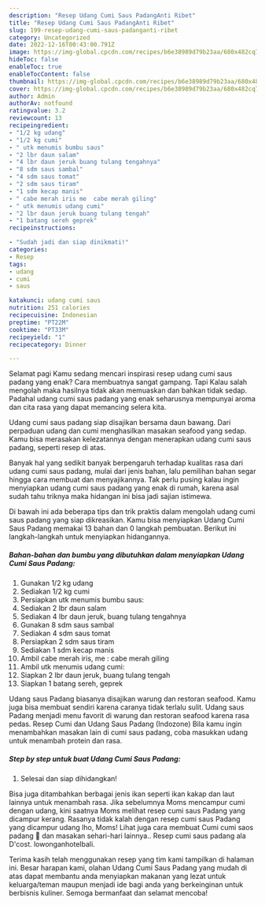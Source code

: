 ```yaml
---
description: "Resep Udang Cumi Saus PadangAnti Ribet"
title: "Resep Udang Cumi Saus PadangAnti Ribet"
slug: 199-resep-udang-cumi-saus-padanganti-ribet
category: Uncategorized
date: 2022-12-16T00:43:00.791Z
image: https://img-global.cpcdn.com/recipes/b6e38989d79b23aa/680x482cq70/udang-cumi-saus-padang-foto-resep-utama.jpg
hideToc: false
enableToc: true
enableTocContent: false
thumbnail: https://img-global.cpcdn.com/recipes/b6e38989d79b23aa/680x482cq70/udang-cumi-saus-padang-foto-resep-utama.jpg
cover: https://img-global.cpcdn.com/recipes/b6e38989d79b23aa/680x482cq70/udang-cumi-saus-padang-foto-resep-utama.jpg
author: Admin
authorAv: notfound
ratingvalue: 3.2
reviewcount: 13
recipeingredient:
- "1/2 kg udang"
- "1/2 kg cumi"
- " utk menumis bumbu saus"
- "2 lbr daun salam"
- "4 lbr daun jeruk buang tulang tengahnya"
- "8 sdm saus sambal"
- "4 sdm saus tomat"
- "2 sdm saus tiram"
- "1 sdm kecap manis"
- " cabe merah iris me  cabe merah giling"
- " utk menumis udang cumi"
- "2 lbr daun jeruk buang tulang tengah"
- "1 batang sereh geprek"
recipeinstructions:

- "Sudah jadi dan siap dinikmati!"
categories:
- Resep
tags:
- udang
- cumi
- saus

katakunci: udang cumi saus 
nutrition: 251 calories
recipecuisine: Indonesian
preptime: "PT22M"
cooktime: "PT33M"
recipeyield: "1"
recipecategory: Dinner

---
```



Selamat pagi Kamu sedang mencari inspirasi resep udang cumi saus padang yang enak? Cara membuatnya sangat gampang. Tapi Kalau salah mengolah maka hasilnya tidak akan memuaskan dan bahkan tidak sedap. Padahal udang cumi saus padang yang enak seharusnya mempunyai aroma dan cita rasa yang dapat memancing selera kita.


Udang cumi saus padang siap disajikan bersama daun bawang. Dari perpaduan udang dan cumi menghasilkan masakan seafood yang sedap. Kamu bisa merasakan kelezatannya dengan menerapkan udang cumi saus padang, seperti resep di atas.

Banyak hal yang sedikit banyak berpengaruh terhadap kualitas rasa dari udang cumi saus padang, mulai dari jenis bahan, lalu pemilihan bahan segar hingga cara membuat dan menyajikannya. Tak perlu pusing kalau ingin menyiapkan udang cumi saus padang yang enak di rumah, karena asal sudah tahu triknya maka hidangan ini bisa jadi sajian istimewa.


Di bawah ini ada beberapa tips dan trik praktis dalam mengolah udang cumi saus padang yang siap dikreasikan. Kamu bisa menyiapkan Udang Cumi Saus Padang memakai 13 bahan dan 0 langkah pembuatan. Berikut ini langkah-langkah untuk menyiapkan hidangannya.

<!--inarticleads1-->

##### Bahan-bahan dan bumbu yang dibutuhkan dalam menyiapkan Udang Cumi Saus Padang:

1. Gunakan 1/2 kg udang
1. Sediakan 1/2 kg cumi
1. Persiapkan  utk menumis bumbu saus:
1. Sediakan 2 lbr daun salam
1. Sediakan 4 lbr daun jeruk, buang tulang tengahnya
1. Gunakan 8 sdm saus sambal
1. Sediakan 4 sdm saus tomat
1. Persiapkan 2 sdm saus tiram
1. Sediakan 1 sdm kecap manis
1. Ambil  cabe merah iris, me : cabe merah giling
1. Ambil  utk menumis udang cumi:
1. Siapkan 2 lbr daun jeruk, buang tulang tengah
1. Siapkan 1 batang sereh, geprek


Udang saus Padang biasanya disajikan warung dan restoran seafood. Kamu juga bisa membuat sendiri karena caranya tidak terlalu sulit. Udang saus Padang menjadi menu favorit di warung dan restoran seafood karena rasa pedas. Resep Cumi dan Udang Saus Padang (Indozone) Bila kamu ingin menambahkan masakan lain di cumi saus padang, coba masukkan udang untuk menambah protein dan rasa. 

<!--inarticleads2-->

##### Step by step untuk buat Udang Cumi Saus Padang:


1. Selesai dan siap dihidangkan!

Bisa juga ditambahkan berbagai jenis ikan seperti ikan kakap dan laut lainnya untuk menambah rasa. Jika sebelumnya Moms mencampur cumi dengan udang, kini saatnya Moms melihat resep cumi saus Padang yang dicampur kerang. Rasanya tidak kalah dengan resep cumi saus Padang yang dicampur udang lho, Moms! Lihat juga cara membuat Cumi cumi saos padang 🦑 dan masakan sehari-hari lainnya.. Resep cumi saus padang ala D&#39;cost. lowonganhotelbali. 

Terima kasih telah menggunakan resep yang tim kami tampilkan di halaman ini. Besar harapan kami, olahan Udang Cumi Saus Padang yang mudah di atas dapat membantu anda menyiapkan makanan yang lezat untuk keluarga/teman maupun menjadi ide bagi anda yang berkeinginan untuk berbisnis kuliner. Semoga bermanfaat dan selamat mencoba!
